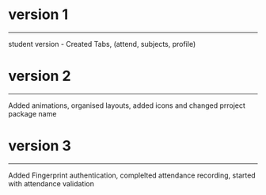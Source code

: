 # version 1
------------------------------------------------------------

student version -  Created Tabs, (attend, subjects, profile)


# version 2
------------------------------------------------------------

Added animations, organised layouts, added icons and changed prroject package name 

# version 3
------------------------------------------------------------

Added Fingerprint authentication, complelted attendance recording, started with attendance validation
